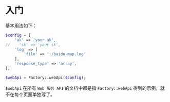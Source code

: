 # 入门

基本用法如下：

```php
$config = [
    'ak' => 'your ak',
//    'sk' => 'your sk',
    'log' => [
        'file' => './baidu-map.log'
    ],
    'response_type' => 'array',
];

$webApi = Factory::webApi($config);
```

`$webApi` 在所有 `Web 服务 API` 的文档中都是指 `Factory::webApi` 得到的示例，就不在每个页面单独写了。
